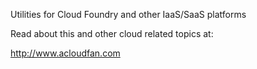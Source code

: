 Utilities for Cloud Foundry and other IaaS/SaaS platforms

Read about this and other cloud related topics at:

http://www.acloudfan.com
